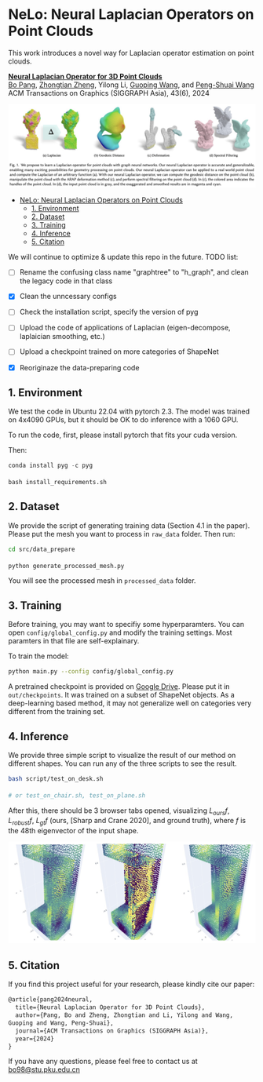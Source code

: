 # NeLo: Neural Laplacian Operators on Point Clouds

This work introduces a novel way for Laplacian operator estimation on point clouds.

[**Neural Laplacian Operator for 3D Point Clouds**](https://arxiv.org/abs/2409.06506) <br/>
[Bo Pang](https://github.com/skinboC), [Zhongtian Zheng](https://github.com/zzttzz), Yilong Li, [Guoping Wang](https://cs.pku.edu.cn/info/1230/2021.htm), and [Peng-Shuai Wang](https://wang-ps.github.io/) <br/>
ACM Transactions on Graphics (SIGGRAPH Asia), 43(6), 2024


![](img/teaser.jpg)

- [NeLo: Neural Laplacian Operators on Point Clouds](#nelo-neural-laplacian-operators-on-point-clouds)
  - [1. Environment](#1-environment)
  - [2. Dataset](#2-dataset)
  - [3. Training](#3-training)
  - [4. Inference](#4-inference)
  - [5. Citation](#5-citation)

We will continue to optimize & update this repo in the future. TODO list:

- [ ] Rename the confusing class name "graphtree" to "h_graph", and clean the legacy code in that class

- [x] Clean the unncessary configs

- [ ] Check the installation script, specify the version of pyg

- [ ] Upload the code of applications of Laplacian (eigen-decompose, laplaician smoothing, etc.)

- [ ] Upload a checkpoint trained on more categories of ShapeNet

- [x] Reoriginaze the data-preparing code

## 1. Environment

We test the code in Ubuntu 22.04 with pytorch 2.3. The model was trained on 4x4090 GPUs, but it should be OK to do inference with a 1060 GPU.

To run the code, first, please install pytorch that fits your cuda version.

Then:

```python
conda install pyg -c pyg

bash install_requirements.sh
```

## 2. Dataset

We provide the script of generating training data (Section 4.1 in the paper). Please put the mesh you want to process in `raw_data` folder. Then run:

```bash
cd src/data_prepare

python generate_processed_mesh.py
```

You will see the processed mesh in `processed_data` folder.

## 3. Training

Before training, you may want to specifiy some hyperparamters. You can open `config/global_config.py` and modify the training settings. Most paramters in that file are self-explainary.

To train the model:

```bash
python main.py --config config/global_config.py
```

A pretrained checkpoint is provided on [Google Drive](https://drive.google.com/file/d/1nHOTlJb_CFobOHN2MP9f8ILfoUkOg3hJ/view?usp=drive_link). Please put it in `out/checkpoints`. It was trained on a subset of ShapeNet objects. As a deep-learning based method, it may not generalize well on categories very different from the training set.

## 4. Inference

We provide three simple script to visualize the result of our method on different shapes. You can run any of the three scripts to see the result.

```bash
bash script/test_on_desk.sh

# or test_on_chair.sh, test_on_plane.sh
```

After this, there should be 3 browser tabs opened, visualizing $L_{ours}f$, $L_{robust} f$, $L_{gt}f$ (ours, [Sharp and Crane 2020], and ground truth), where $f$ is the 48th eigenvector of the input shape.

![](img/show.jpg)

## 5. Citation

If you find this project useful for your research, please kindly cite our paper:

```
@article{pang2024neural,
  title={Neural Laplacian Operator for 3D Point Clouds},
  author={Pang, Bo and Zheng, Zhongtian and Li, Yilong and Wang, Guoping and Wang, Peng-Shuai},
  journal={ACM Transactions on Graphics (SIGGRAPH Asia)},
  year={2024}
}
```

If you have any questions, please feel free to contact us at bo98@stu.pku.edu.cn
